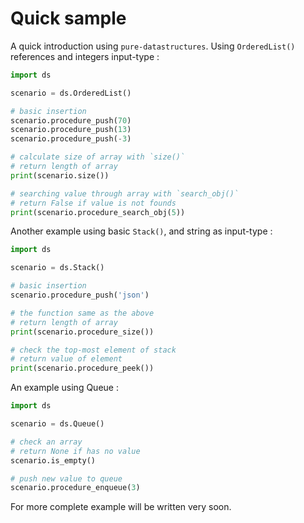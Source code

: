 # Quick sample

A quick introduction using `pure-datastructures`. Using `OrderedList()` references and integers input-type :

```python
import ds

scenario = ds.OrderedList()

# basic insertion
scenario.procedure_push(70)
scenario.procedure_push(13)
scenario.procedure_push(-3)

# calculate size of array with `size()`
# return length of array
print(scenario.size())

# searching value through array with `search_obj()`
# return False if value is not founds
print(scenario.procedure_search_obj(5))
```

Another example using basic `Stack()`, and string as input-type :

```python
import ds

scenario = ds.Stack()

# basic insertion
scenario.procedure_push('json')

# the function same as the above
# return length of array
print(scenario.procedure_size())

# check the top-most element of stack
# return value of element
print(scenario.procedure_peek())
```

An example using Queue :

```python
import ds

scenario = ds.Queue()

# check an array
# return None if has no value
scenario.is_empty()

# push new value to queue
scenario.procedure_enqueue(3)
```

For more complete example will be written very soon.